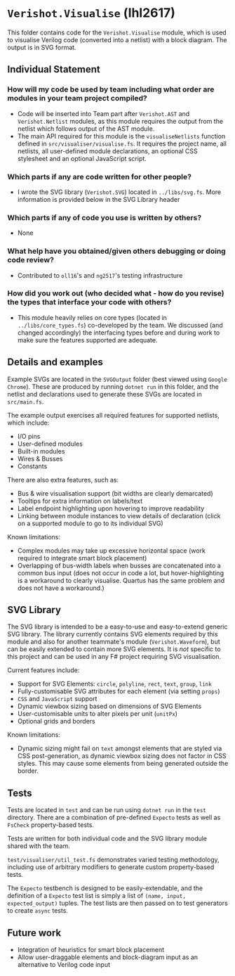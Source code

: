 # `Verishot.Visualise` (lhl2617)

This folder contains code for the `Verishot.Visualise` module, which is used to visualise Verilog code (converted into a netlist) with a block diagram. The output is in SVG format.

## Individual Statement 
### How will my code be used by team including what order are modules in your team project compiled?
* Code will be inserted into Team part after `Verishot.AST` and `Verishot.Netlist` modules, as this module requires the output from the netlist which follows output of the AST module.
* The main API required for this module is the `visualiseNetlists` function defined in `src/visualiser/visualise.fs`. It requires the project name, all netlists, all user-defined module declarations, an optional CSS stylesheet and an optional JavaScript script.
### Which parts if any are code written for other people?
* I wrote the SVG library (`Verishot.SVG`) located in `../libs/svg.fs`. More information is provided below in the SVG Library header 

### Which parts if any of code you use is written by others?
* None

### What help have you obtained/given others debugging or doing code review?
* Contributed to `oll16`'s and `ng2517`'s testing infrastructure 

### How did you work out (who decided what - how do you revise) the types that interface your code with others?
* This module heavily relies on core types (located in `../libs/core_types.fs`) co-developed by the team. We discussed (and changed accordingly) the interfacing types before and during work to make sure the features supported are adequate.

## Details and examples
Example SVGs are located in the `SVGOutput` folder (best viewed using `Google Chrome`). These are produced by running `dotnet run` in this folder, and the netlist and declarations used to generate these SVGs are located in `src/main.fs`. 

The example output exercises all required features for supported netlists, which include:
* I/O pins
* User-defined modules
* Built-in modules
* Wires & Busses
* Constants

There are also extra features, such as:
* Bus & wire visualisation support (bit widths are clearly demarcated)
* Tooltips for extra information on labels/text
* Label endpoint highlighting upon hovering to improve readability 
* Linking between module instances to view details of declaration (click on a supported module to go to its individual SVG)

Known limitations:
* Complex modules may take up excessive horizontal space (work required to integrate smart block placement)
* Overlapping of bus-width labels when busses are concatenated into a common bus input (does not occur in code a lot, but hover-highlighting is a workaround to clearly visualise. Quartus has the same problem and does not have a workaround.)

## SVG Library
The SVG library is intended to be a easy-to-use and easy-to-extend generic SVG library. The library currently contains SVG elements required by this module and also for another teammate's module (`Verishot.Waveform`), but can be easily extended to contain more SVG elements. It is _not_ specific to this project and can be used in any F# project requiring SVG visualisation.

Current features include:
* Support for SVG Elements: `circle`, `polyline`, `rect`, `text`, `group`, `link`
* Fully-customisable SVG attributes for each element (via setting `props`)
* `CSS` and `JavaScript` support
* Dynamic viewbox sizing based on dimensions of SVG Elements
* User-customisable units to alter pixels per unit (`unitPx`)
* Optional grids and borders

Known limitations:
* Dynamic sizing might fail on `text` amongst elements that are styled via CSS post-generation, as dynamic viewbox sizing does not factor in CSS styles. This may cause some elements from being generated outside the border.

## Tests
Tests are located in `test` and can be run using `dotnet run` in the `test` directory. There are a combination of pre-defined `Expecto` tests as well as `FsCheck` property-based tests.

Tests are written for both individual code and the SVG library module shared with the team.

`test/visualiser/util_test.fs` demonstrates varied testing methodology, including use of arbitrary modifiers to generate custom property-based tests. 

The `Expecto` testbench is designed to be easily-extendable, and the definition of a `Expecto` test list is simply a list of `(name, input, expected_output)` tuples. The test lists are then passed on to test generators to create `async` tests.

## Future work
* Integration of heuristics for smart block placement
* Allow user-draggable elements and block-diagram input as an alternative to Verilog code input